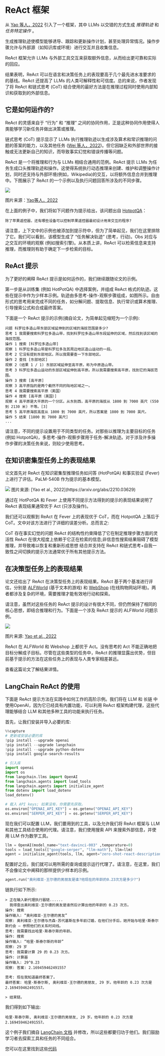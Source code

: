 # ReAct 框架

从 [Yao 等人，2022](https://arxiv.org/abs/2210.03629) 引入了一个框架，其中 LLMs 以交错的方式生成 *推理轨迹* 和 *任务特定操作* 。

生成推理轨迹使模型能够诱导、跟踪和更新操作计划，甚至处理异常情况。操作步骤允许与外部源（如知识库或环境）进行交互并且收集信息。

ReAct 框架允许 LLMs 与外部工具交互来获取额外信息，从而给出更可靠和实际的回应。

结果表明，ReAct 可以在语言和决策任务上的表现要高于几个最先进水准要求的的基线。ReAct 还提高了 LLMs 的人类可解释性和可信度。总的来说，作者发现了将 ReAct 和链式思考 (CoT) 结合使用的最好方法是在推理过程同时使用内部知识和获取到的外部信息。

## 它是如何运作的?

ReAct 的灵感来自于 “行为” 和 “推理” 之间的协同作用，正是这种协同作用使得人类能够学习新任务并做出决策或推理。

链式思考 (CoT) 提示显示了 LLMs 执行推理轨迹以生成涉及算术和常识推理的问题的答案的能力，以及其他任务 ([Wei 等人，2022](https://arxiv.org/abs/2201.11903))。但它因缺乏和外部世界的接触或无法更新自己的知识，而导致事实幻觉和错误传播等问题。

ReAct 是一个将推理和行为与 LLMs 相结合通用的范例。ReAct 提示 LLMs 为任务生成口头推理轨迹和操作。这使得系统执行动态推理来创建、维护和调整操作计划，同时还支持与外部环境(例如，Wikipedia)的交互，以将额外信息合并到推理中。下图展示了 ReAct 的一个示例以及执行问题回答所涉及的不同步骤。

<img src="https://www.promptingguide.ai/_next/image?url=%2F_next%2Fstatic%2Fmedia%2Freact.8e7c93ae.png&w=828&q=75">

图片来源：[Yao等人，2022](https://arxiv.org/abs/2210.03629)

在上面的例子中，我们将如下问题作为提示给出，该问题出自 [HotpotQA](https://hotpotqa.github.io/)：

```text
除了苹果遥控器，还有哪些设备可以控制苹果遥控器最初设计用来交互的程序?
```

请注意，上下文中的示例也被添加到提示符中，但为了简单起见，我们在这里排除了它。我们可以看到，该模型生成了 “任务解决轨迹” (思考，行动)。Obs 对应与之交互的环境的观察 (例如搜索引擎)。从本质上讲，ReAct 可以检索信息来支持推理，而推理则有助于确定下一步检索的目标。

## ReAct 提示

为了更好的阐释 ReAct 提示是如何运作的，我们继续跟随论文的示例。

第一步是从训练集 (例如 HotPotQA) 中选择案例，并组成 ReAct 格式的轨迹。这些在提示中作为少样本示例。轨迹由多思考-操作-观察步骤组成，如图所示。自由形式的思考用来完成不同的任务，如分解问题、提取信息、执行常识或算术推理、引导搜索公式和合成最终答案。

下面是一个 ReAct 提示的示例(摘自论文，为简单起见缩短为一个示例):

```text
问题 科罗拉多造山带东部区域延伸到的区域的海拔范围是多少?
思考 1 我需要搜索科罗拉多造山带，找到科罗拉多造山带东段延伸的区域，然后找到该区域的海拔范围。
操作 1 搜索 [科罗拉多造山带]
观察 1 科罗拉多造山带是科罗拉多及其周边地区造山运动的一段。
思考 2 它没有提到东部地区。所以我需要查一下东部地区。
操作 2 查找 [东部地区]
观察 2 (结果 1 / 1) 东部区域延伸至高平原，称为中原造山带。
思考 3 科罗拉多造山运动的东部区域延伸到高平原。所以我需要搜索高平原，找到它的海拔范围。
操作 3 搜索 [高平原]
观察 3 高平原指的是两个截然不同的陆地区域之一。
思考 4 我需要搜索高平原（美国）
操作 4 搜索 [高平原（美国）]
观察 4 高平原是大平原的一个分区。从东到西，高平原的海拔从 1800 到 7000 英尺 (550 到 2130 米) 不等。[3]
思考 5 高平原海拔高度从 1800 到 7000 英尺，所以答案是 1800 到 7000 英尺。
操作 5 结束 [1800 到 7000 英尺]
...
```

请注意，不同的提示设置用于不同类型的任务。对那些以推理为主要目标的任务 (例如 HotpotQA)，多思考-操作-观察步骤用于任务-解决轨迹。对于涉及许多操作步骤的决策任务来说，则较少使用思考。

## 在知识密集型任务上的表现结果

论文首先对 ReAct 在知识密集型推理任务如问答 (HotPotQA) 和事实验证 (Fever) 上进行了评估。PaLM-540B 作为提示的基本模型。

<img src="https://www.promptingguide.ai/_next/image?url=%2F_next%2Fstatic%2Fmedia%2Ftable1.e25bc12b.png&w=828&q=75">
图片来源: [Yao et al., 2022](https://arxiv.org/abs/2210.03629)

通过在 HotPotQA 和 Fever 上使用不同提示方法得到的提示的表现结果说明了 ReAct 表现结果通常优于 Act (只涉及操作)。

我们还可以观察到 ReAct 在 Fever 上的表现优于 CoT，而在 HotpotQA 上落后于 CoT。文中对该方法进行了详细的误差分析。总而言之:

CoT 存在事实幻觉的问题
ReAct 的结构性约束降低了它在制定推理步骤方面的灵活性
ReAct 在很大程度上依赖于它正在检索的信息;非信息性搜索结果阻碍了模型推理，并导致难以恢复和重新形成思想
结合并支持在 ReAct 和链式思考+自我一致性之间切换的提示方法通常优于所有其他提示方法。

## 在决策型任务上的表现结果

论文还给出了 ReAct 在决策型任务上的表现结果。ReAct 基于两个基准进行评估，分别是 [ALFWorld](https://alfworld.github.io/) (基于文本的游戏) 和 [WebShop](https://webshop-pnlp.github.io/) (在线购物网站环境)。两者都涉及复杂的环境，需要推理才能有效地行动和探索。

请注意，虽然对这些任务的 ReAct 提示的设计有很大不同，但仍然保持了相同的核心思想，即结合推理和行为。下面是一个涉及 ReAct 提示的 ALFWorld 问题示例。

<img src="https://www.promptingguide.ai/_next/image?url=%2F_next%2Fstatic%2Fmedia%2Falfworld.da30656d.png&w=1080&q=75">

图片来源: [Yao et al., 2022](https://arxiv.org/abs/2210.03629)

ReAct 在 ALFWorld 和 Webshop 上都优于 Act。没有思考的 Act 不能正确地把目标分解成子目标。尽管在这些类型的任务中，ReAct 的推理显露出优势，但目前基于提示的方法在这些任务上的表现与人类专家相差甚远。

查看这篇论文了解结果详情。

## LangChain ReAct 的使用

下面是 ReAct 提示方法在实践中如何工作的高阶示例。我们将在 LLM 和 长链 中使用OpenAI，因为它已经具有内置功能，可以利用 ReAct 框架构建代理，这些代理能够结合 LLM 和其他多种工具的功能来执行任务。

首先，让我们安装并导入必要的库:

```python
%%capture
# 更新或安装必要的库
!pip install --upgrade openai
!pip install --upgrade langchain
!pip install --upgrade python-dotenv
!pip install google-search-results
 
# 引入库
import openai
import os
from langchain.llms import OpenAI
from langchain.agents import load_tools
from langchain.agents import initialize_agent
from dotenv import load_dotenv
load_dotenv()
 
# 载入 API keys; 如果没有，你需要先获取。 
os.environ["OPENAI_API_KEY"] = os.getenv("OPENAI_API_KEY")
os.environ["SERPER_API_KEY"] = os.getenv("SERPER_API_KEY")
``` 

现在我们可以配置 LLM，我们要用到的工具，以及允许我们将 ReAct 框架与 LLM 和其他工具结合使用的代理。请注意，我们使用搜索 API 来搜索外部信息，并使用 LLM 作为数学工具。

```python
llm = OpenAI(model_name="text-davinci-003" ,temperature=0)
tools = load_tools(["google-serper", "llm-math"], llm=llm)
agent = initialize_agent(tools, llm, agent="zero-shot-react-description", verbose=True)
```

配置好之后，我们就可以用所需的查询或提示运行代理了。请注意，在这里，我们不会像论文中阐释的那样提供少样本的示例。

```python
agent.run("奥利维亚·王尔德的男朋友是谁?他现在的年龄的0.23次方是多少?")
```

链执行如下所示:

```text
> 正在输入新代理执行器链......
  我得查出奥利维亚·王尔德的男友是谁然后计算出他的年龄的 0.23 次方。
操作: 搜索
操作输入: “奥利维亚·王尔德的男友”
观察: 奥利维亚·王尔德与杰森·苏代基斯在多年前订婚，在他们分手后，她开始与哈里·斯泰尔斯约会 — 参照他们的关系时间线。
思考: 我需要找出哈里·斯泰尔斯的年龄。
操作: 搜索
操作输入: “哈里·斯泰尔斯的年龄”
观察: 29 岁
思考: 我需要计算 29 的 0.23 次方。
操作: 计算器
操作输入: 29^0.23
观察: 答案: 2.169459462491557
 
思考: 现在我知道最终答案了。
最终答案: 哈里·斯泰尔斯, 奥利维亚·王尔德的男朋友, 29 岁。他年龄的 0.23 次方是 2.169459462491557。

> 结束链。
```

我们得到如下输出:

```text
哈里·斯泰尔斯, 奥利维亚·王尔德的男朋友, 29 岁。他年龄的 0.23 次方是 2.169459462491557。
```

这个例子我们摘自 [LangChain 文档](https://python.langchain.com/docs/modules/agents) 并修改，所以这些都要归功于他们。我们鼓励学习者去探索工具和任务的不同组合。

您可以在这里找到这些[代码](https://github.com/dair-ai/Prompt-Engineering-Guide/blob/main/notebooks/react.ipynb)
